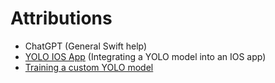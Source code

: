 # Attributions
- ChatGPT (General Swift help)
- [YOLO IOS App](https://github.com/ultralytics/yolo-ios-app/tree/main?tab=readme-ov-file) (Integrating a YOLO model into an IOS app)
- [Training a custom YOLO model](https://docs.ultralytics.com/modes/train)
